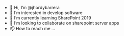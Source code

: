 - 👋 Hi, I’m @jhordybarrera
- 👀 I’m interested in develop software
- 🌱 I’m currently learning SharePoint 2019
- 💞️ I’m looking to collaborate on sharepoint server apps
- 📫 How to reach me ...
